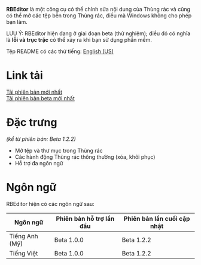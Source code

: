 **RBEditor** là một công cụ có thể chỉnh sửa nội dung của Thùng rác và cũng có thể mở các tệp bên trong Thùng rác, điều mà Windows không cho phép bạn làm.

LƯU Ý: RBEditor hiện đang ở giai đoạn beta (thử nghiệm); điều đó có nghĩa là **lỗi và trục trặc** có thể xảy ra khi bạn sử dụng phần mềm.

Tệp README có các thứ tiếng: [English (US)](https://github.com/gamingwithevets/rbeditor/blob/main/README.md)

# Link tải
[Tải phiên bản mới nhất](../../releases/latest)  
[Tải phiên bản beta mới nhất](../../releases/tag/b1.2.2)

# Đặc trưng
*(kể từ phiên bản: Beta 1.2.2)*
- Mở tệp và thư mục trong Thùng rác
- Các hành động Thùng rác thông thường (xóa, khôi phục)
- Hỗ trợ đa ngôn ngữ

# Ngôn ngữ
RBEditor hiện có các ngôn ngữ sau:

| Ngôn ngữ | Phiên bản hỗ trợ lần đầu | Phiên bản lần cuối cập nhật |
|--|--|--|
| Tiếng Anh (Mỹ) | Beta 1.0.0 | Beta 1.2.2 |
| Tiếng Việt | Beta 1.0.0 | Beta 1.2.2 |
